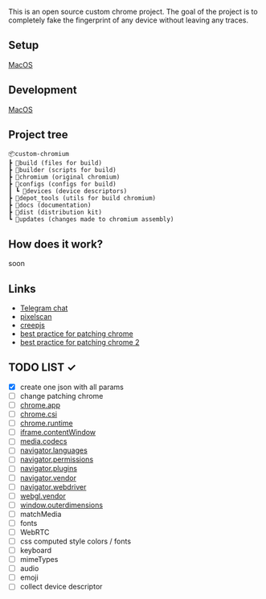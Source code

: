 This is an open source custom chrome project.
The goal of the project is to completely fake the fingerprint of any device without leaving any traces.

## Setup
[MacOS](https://github.com/serzz1990/custom-chromium/blob/main/docs/setup/macos.md)

## Development
[MacOS](https://github.com/serzz1990/custom-chromium/blob/main/docs/development/macos.md)

## Project tree
    📦custom-chromium
    ┣ 📂build (files for build)
    ┣ 📂builder (scripts for build)
    ┣ 📂chromium (original chromium)
    ┣ 📂configs (configs for build)
    ┃ ┗ 📂devices (device descriptors)
    ┣ 📂depot_tools (utils for build chromium)
    ┣ 📂docs (documentation)
    ┣ 📂dist (distribution kit)
    ┗ 📂updates (changes made to chromium assembly)

## How does it work?

  soon

## Links 

* [Telegram chat](https://t.me/cchromium)
* [pixelscan](https://pixelscan.net/)
* [creepjs](https://abrahamjuliot.github.io/creepjs/)
* [best practice for patching chrome](https://github.com/Eloston/ungoogled-chromium/tree/master/patches/extra)
* [best practice for patching chrome 2](https://github.com/brave/brave-browser/wiki/Patching-Chromium)


## TODO LIST ✓
  - [x] create one json with all params
  - [ ] change patching chrome 
  - [ ] [chrome.app](https://github.com/berstend/puppeteer-extra/tree/master/packages/puppeteer-extra-plugin-stealth/evasions/chrome.app)
  - [ ] [chrome.csi](https://github.com/berstend/puppeteer-extra/tree/master/packages/puppeteer-extra-plugin-stealth/evasions/chrome.csi)
  - [ ] [chrome.runtime](https://github.com/berstend/puppeteer-extra/tree/master/packages/puppeteer-extra-plugin-stealth/evasions/chrome.runtime)
  - [ ] [iframe.contentWindow](https://github.com/berstend/puppeteer-extra/tree/master/packages/puppeteer-extra-plugin-stealth/evasions/iframe.contentWindow)
  - [ ] [media.codecs](https://github.com/berstend/puppeteer-extra/tree/master/packages/puppeteer-extra-plugin-stealth/evasions/media.codecs)
  - [ ] [navigator.languages](https://github.com/berstend/puppeteer-extra/tree/master/packages/puppeteer-extra-plugin-stealth/evasions/navigator.languages)
  - [ ] [navigator.permissions](https://github.com/berstend/puppeteer-extra/tree/master/packages/puppeteer-extra-plugin-stealth/evasions/navigator.permissions)
  - [ ] [navigator.plugins](https://github.com/berstend/puppeteer-extra/tree/master/packages/puppeteer-extra-plugin-stealth/evasions/navigator.plugins)
  - [ ] [navigator.vendor](https://github.com/berstend/puppeteer-extra/tree/master/packages/puppeteer-extra-plugin-stealth/evasions/navigator.vendor)
  - [ ] [navigator.webdriver](https://github.com/berstend/puppeteer-extra/tree/master/packages/puppeteer-extra-plugin-stealth/evasions/navigator.webdriver)
  - [ ] [webgl.vendor](https://github.com/berstend/puppeteer-extra/tree/master/packages/puppeteer-extra-plugin-stealth/evasions/webgl.vendor)
  - [ ] [window.outerdimensions](https://github.com/berstend/puppeteer-extra/blob/master/packages/puppeteer-extra-plugin-stealth/evasions/window.outerdimensions)
  - [ ] matchMedia
  - [ ] fonts
  - [ ] WebRTC
  - [ ] css computed style colors / fonts
  - [ ] keyboard
  - [ ] mimeTypes
  - [ ] audio
  - [ ] emoji
  - [ ] collect device descriptor
